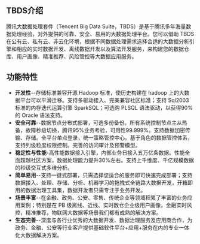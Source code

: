 ## TBDS介绍
腾讯大数据处理套件（Tencent Big Data Suite，TBDS）是基于腾讯多年海量数据处理经验，对外提供的可靠、安全、易用的大数据处理平台。您可以借助 TBDS 在公有云、私有云、非云化环境，根据不同数据处理需求选择合适的大数据分析引擎和相应的实时数据开发、离线数据开发以及算法开发服务，来构建您的数据仓库、用户画像、精准推荐、风险管控等大数据应用服务。   

## 功能特性
* <b>开发性</b>--存储标准兼容开源 Hadoop 标准，使历史构建在 hadoop 上的大数据平台可以平滑迁移。支持多驱动接入、完美兼容社区标准；支持 Sql2003 标准的内存迭代运算引擎 SparkSQL；可选购 PLSQL 语法驱动，以获得90%的 Oracle 语法支持。
* <b>安全可靠</b>--数据节点分布式部署，可选多份备份。所有系统控制节点主从热备，故障秒级切换，腾讯95%业务考验，可用性99.999%。支持数据加密传输、存储。全平台单点登录，统一策略管控中心。基于角色的数据管控体系，支持列级粒度权限控制。完善的访问审计及预警模型。
* <b>稳定性与性能</b>-高性能数据接入引擎，内部业务日接入五万亿条数据。性能全面超越社区方案，数据处理能力提升30%左右。支持上千维度、千亿规模数据的秒级交互式多维分析。
* <b>简单易用</b>--支持一键式部署，只需选择您适合的服务即可快速完成部署；支持数据接入、处理、存储、分析、机器学习的拖拽式全链路大数据开发，开箱即用的数据治理工具集，数据开发者只需专注于业务开发。
* <b>场景丰富</b>--在金融、政务、公安、零售、传统企业等领域积累了丰富的业务应用案例；特别是在 PB 级离线、近线、实时数仓企业级用户画像，金融实时风控，精准推荐，物联网大数据等场景我们都有成熟的解决方案。
* <b>生态完善</b>--深度与各行业优秀的大数据开发、数据治理服务及应用商合作，为政务、金融、公安等行业客户提供基础软件平台+应用+服务在内的专业一体化大数据解决方案。
